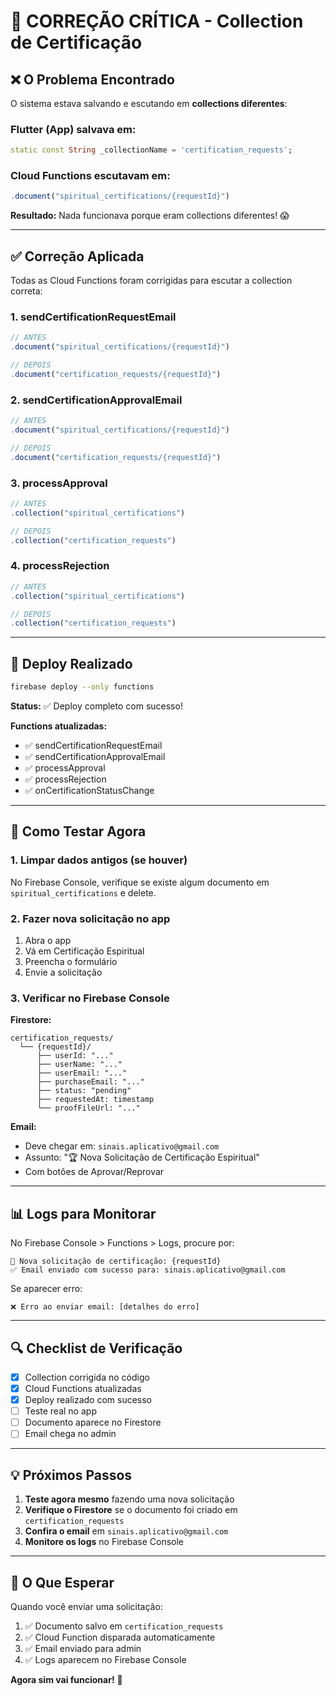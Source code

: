 # 🔧 CORREÇÃO CRÍTICA - Collection de Certificação

## ❌ O Problema Encontrado

O sistema estava salvando e escutando em **collections diferentes**:

### Flutter (App) salvava em:
```dart
static const String _collectionName = 'certification_requests';
```

### Cloud Functions escutavam em:
```javascript
.document("spiritual_certifications/{requestId}")
```

**Resultado:** Nada funcionava porque eram collections diferentes! 😱

---

## ✅ Correção Aplicada

Todas as Cloud Functions foram corrigidas para escutar a collection correta:

### 1. sendCertificationRequestEmail
```javascript
// ANTES
.document("spiritual_certifications/{requestId}")

// DEPOIS
.document("certification_requests/{requestId}")
```

### 2. sendCertificationApprovalEmail
```javascript
// ANTES
.document("spiritual_certifications/{requestId}")

// DEPOIS
.document("certification_requests/{requestId}")
```

### 3. processApproval
```javascript
// ANTES
.collection("spiritual_certifications")

// DEPOIS
.collection("certification_requests")
```

### 4. processRejection
```javascript
// ANTES
.collection("spiritual_certifications")

// DEPOIS
.collection("certification_requests")
```

---

## 🚀 Deploy Realizado

```bash
firebase deploy --only functions
```

**Status:** ✅ Deploy completo com sucesso!

**Functions atualizadas:**
- ✅ sendCertificationRequestEmail
- ✅ sendCertificationApprovalEmail
- ✅ processApproval
- ✅ processRejection
- ✅ onCertificationStatusChange

---

## 🧪 Como Testar Agora

### 1. Limpar dados antigos (se houver)
No Firebase Console, verifique se existe algum documento em `spiritual_certifications` e delete.

### 2. Fazer nova solicitação no app
1. Abra o app
2. Vá em Certificação Espiritual
3. Preencha o formulário
4. Envie a solicitação

### 3. Verificar no Firebase Console

**Firestore:**
```
certification_requests/
  └── {requestId}/
      ├── userId: "..."
      ├── userName: "..."
      ├── userEmail: "..."
      ├── purchaseEmail: "..."
      ├── status: "pending"
      ├── requestedAt: timestamp
      └── proofFileUrl: "..."
```

**Email:**
- Deve chegar em: `sinais.aplicativo@gmail.com`
- Assunto: "🏆 Nova Solicitação de Certificação Espiritual"
- Com botões de Aprovar/Reprovar

---

## 📊 Logs para Monitorar

No Firebase Console > Functions > Logs, procure por:

```
📧 Nova solicitação de certificação: {requestId}
✅ Email enviado com sucesso para: sinais.aplicativo@gmail.com
```

Se aparecer erro:
```
❌ Erro ao enviar email: [detalhes do erro]
```

---

## 🔍 Checklist de Verificação

- [x] Collection corrigida no código
- [x] Cloud Functions atualizadas
- [x] Deploy realizado com sucesso
- [ ] Teste real no app
- [ ] Documento aparece no Firestore
- [ ] Email chega no admin

---

## 💡 Próximos Passos

1. **Teste agora mesmo** fazendo uma nova solicitação
2. **Verifique o Firestore** se o documento foi criado em `certification_requests`
3. **Confira o email** em `sinais.aplicativo@gmail.com`
4. **Monitore os logs** no Firebase Console

---

## 🎯 O Que Esperar

Quando você enviar uma solicitação:

1. ✅ Documento salvo em `certification_requests`
2. ✅ Cloud Function disparada automaticamente
3. ✅ Email enviado para admin
4. ✅ Logs aparecem no Firebase Console

**Agora sim vai funcionar!** 🚀
